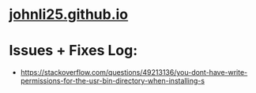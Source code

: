 # [johnli25.github.io](https://johnli25.github.io)

# Issues + Fixes Log:
- https://stackoverflow.com/questions/49213136/you-dont-have-write-permissions-for-the-usr-bin-directory-when-installing-s
